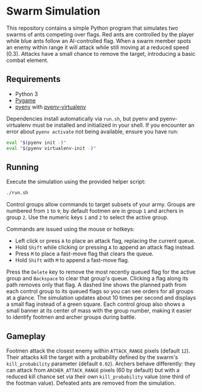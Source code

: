 # Swarm Simulation

This repository contains a simple Python program that simulates two swarms of ants competing over flags. Red ants are controlled by the player while blue ants follow an AI-controlled flag. When a swarm member spots an enemy within range it will attack while still moving at a reduced speed (0.3). Attacks have a small chance to remove the target, introducing a basic combat element.

## Requirements

- Python 3
- [Pygame](https://www.pygame.org/)
- [pyenv](https://github.com/pyenv/pyenv) with [pyenv-virtualenv](https://github.com/pyenv/pyenv-virtualenv)

Dependencies install automatically via `run.sh`, but pyenv and pyenv-virtualenv
must be installed and initialized in your shell. If you encounter an error about
`pyenv activate` not being available, ensure you have run:

```bash
eval "$(pyenv init -)"
eval "$(pyenv virtualenv-init -)"
```

## Running

Execute the simulation using the provided helper script:

```bash
./run.sh
```

Control groups allow commands to target subsets of your army. Groups are
numbered from `1` to `9`; by default footmen are in group `1` and archers in
group `2`. Use the numeric keys `1` and `2` to select the active group.

Commands are issued using the mouse or hotkeys:

- Left click or press `A` to place an attack flag, replacing the current queue.
- Hold `Shift` while clicking or pressing `A` to append an attack flag instead.
- Press `M` to place a fast-move flag that clears the queue.
- Hold `Shift` with `M` to append a fast-move flag.

Press the `Delete` key to remove the most recently queued flag for the active
group and `Backspace` to clear that group's queue. Clicking a flag along its path
removes only that flag. A dashed line shows the planned path from each control
group to its queued flags so you can see orders for all groups at a glance. The
simulation updates about 10 times per second and displays a small flag instead of
a green square. Each control group also shows a small banner at its center of
mass with the group number, making it easier to identify footmen and archer
groups during battle.

## Gameplay

Footmen attack the closest enemy within `ATTACK_RANGE` pixels (default `12`).
Their attacks kill the target with a probability defined by the swarm's
`kill_probability` parameter (default `0.02`). Archers behave differently: they
can attack from `ARCHER_ATTACK_RANGE` pixels (60 by default) but with a reduced
kill chance set via their own `kill_probability` value (one third of the
footman value). Defeated ants are removed from the simulation.
